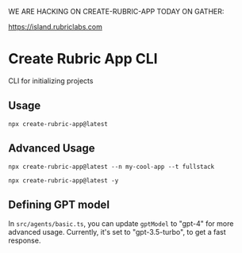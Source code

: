WE ARE HACKING ON CREATE-RUBRIC-APP TODAY ON GATHER:

https://island.rubriclabs.com

# Create Rubric App CLI

CLI for initializing projects

## Usage

`npx create-rubric-app@latest`

## Advanced Usage

`npx create-rubric-app@latest --n my-cool-app --t fullstack`

`npx create-rubric-app@latest -y`

## Defining GPT model

In `src/agents/basic.ts`, you can update `gptModel` to "gpt-4" for more advanced usage. Currently, it's set to "gpt-3.5-turbo", to get a fast response.
